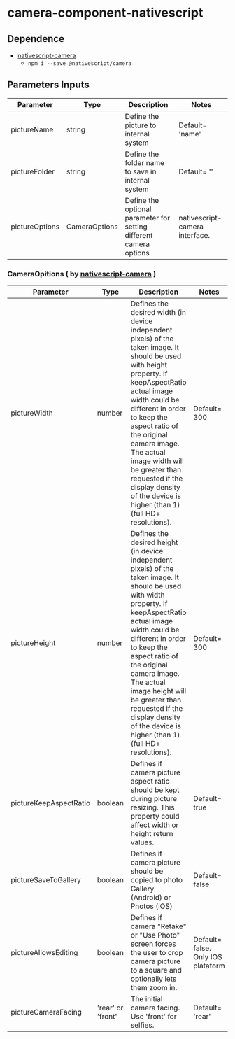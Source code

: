 # camera-component-nativescript

## Dependence
* [nativescript-camera](https://market.nativescript.org/plugins/nativescript-camera/)
  * ```npm i --save @nativescript/camera```

## Parameters Inputs
|Parameter | Type | Description | Notes
------------ | ------------- | ------------- | -------------
pictureName | string | Define the picture to internal system | Default= 'name' 
pictureFolder | string | Define the folder name to save in internal system | Default= '' 
pictureOptions | CameraOptions | Define the optional parameter for setting different camera options| nativescript-camera interface. 

### CameraOpitions ( by [nativescript-camera](https://market.nativescript.org/plugins/nativescript-camera/) )
|Parameter | Type | Description | Notes
------------ | ------------- | ------------- | -------------
pictureWidth | number | Defines the desired width (in device independent pixels) of the taken image. It should be used with height property. If keepAspectRatio actual image width could be different in order to keep the aspect ratio of the original camera image. The actual image width will be greater than requested if the display density of the device is higher (than 1) (full HD+ resolutions). | Default= 300 
pictureHeight | number | Defines the desired height (in device independent pixels) of the taken image. It should be used with width property. If keepAspectRatio actual image width could be different in order to keep the aspect ratio of the original camera image. The actual image height will be greater than requested if the display density of the device is higher (than 1) (full HD+ resolutions). | Default= 300 
pictureKeepAspectRatio | boolean | Defines if camera picture aspect ratio should be kept during picture resizing. This property could affect width or height return values. | Default= true 
pictureSaveToGallery | boolean | Defines if camera picture should be copied to photo Gallery (Android) or Photos (iOS) | Default= false 
pictureAllowsEditing | boolean | Defines if camera "Retake" or "Use Photo" screen forces the user to crop camera picture to a square and optionally lets them zoom in. | Default= false. Only IOS plataform 
pictureCameraFacing | 'rear' or 'front' | The initial camera facing. Use 'front' for selfies. | Default= 'rear' 
